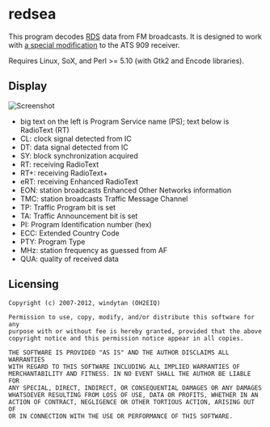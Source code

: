 redsea
======
This program decodes [RDS](http://en.wikipedia.org/wiki/Radio_Data_System) data from FM broadcasts. It is designed to work with [a special modification](http://windytan.blogspot.fi/2012/10/enchanting-subcarriers-on-fm-part-2.html) to the ATS 909 receiver.

Requires Linux, SoX, and Perl &gt;= 5.10 (with Gtk2 and Encode libraries).

Display
-------

![Screenshot](http://oona.windytan.com/rds-ylesuomi.png)

*  big text on the left is Program Service name (PS); text below is RadioText (RT)
*  CL: clock signal detected from IC
*  DT: data signal detected from IC
*  SY: block synchronization acquired
*  RT: receiving RadioText
*  RT+: receiving RadioText+
*  eRT: receiving Enhanced RadioText
*  EON: station broadcasts Enhanced Other Networks information
*  TMC: station broadcasts Traffic Message Channel
*  TP: Traffic Program bit is set
*  TA: Traffic Announcement bit is set
*  PI: Program Identification number (hex)
*  ECC: Extended Country Code
*  PTY: Program Type
*  MHz: station frequency as guessed from AF
*  QUA: quality of received data

Licensing
---------

    Copyright (c) 2007-2012, windytan (OH2EIQ)
    
    Permission to use, copy, modify, and/or distribute this software for any
    purpose with or without fee is hereby granted, provided that the above
    copyright notice and this permission notice appear in all copies.
    
    THE SOFTWARE IS PROVIDED "AS IS" AND THE AUTHOR DISCLAIMS ALL WARRANTIES
    WITH REGARD TO THIS SOFTWARE INCLUDING ALL IMPLIED WARRANTIES OF
    MERCHANTABILITY AND FITNESS. IN NO EVENT SHALL THE AUTHOR BE LIABLE FOR
    ANY SPECIAL, DIRECT, INDIRECT, OR CONSEQUENTIAL DAMAGES OR ANY DAMAGES
    WHATSOEVER RESULTING FROM LOSS OF USE, DATA OR PROFITS, WHETHER IN AN
    ACTION OF CONTRACT, NEGLIGENCE OR OTHER TORTIOUS ACTION, ARISING OUT OF
    OR IN CONNECTION WITH THE USE OR PERFORMANCE OF THIS SOFTWARE.
